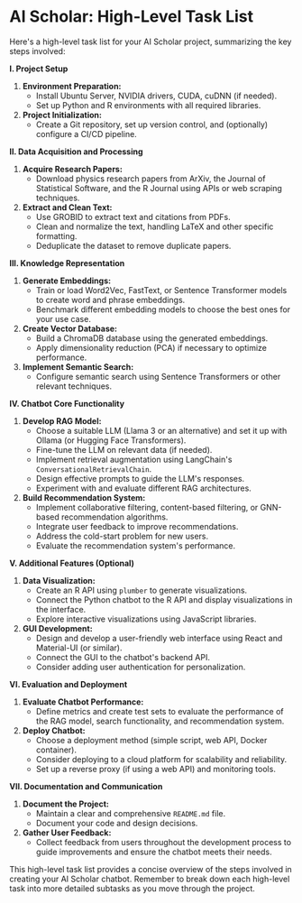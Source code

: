 # AI Scholar: High-Level Task List

Here's a high-level task list for your AI Scholar project, summarizing the key steps involved:

**I. Project Setup**

1. **Environment Preparation:**
   - Install Ubuntu Server, NVIDIA drivers, CUDA, cuDNN (if needed).
   - Set up Python and R environments with all required libraries.
2. **Project Initialization:**
   - Create a Git repository, set up version control, and (optionally) configure a CI/CD pipeline. 

**II. Data Acquisition and Processing**

1. **Acquire Research Papers:**
   - Download physics research papers from ArXiv, the Journal of Statistical Software, and the R Journal using APIs or web scraping techniques. 
2. **Extract and Clean Text:**
   - Use GROBID to extract text and citations from PDFs.
   - Clean and normalize the text, handling LaTeX and other specific formatting.
   - Deduplicate the dataset to remove duplicate papers.

**III. Knowledge Representation**

1. **Generate Embeddings:**
   - Train or load Word2Vec, FastText, or Sentence Transformer models to create word and phrase embeddings. 
   - Benchmark different embedding models to choose the best ones for your use case.
2. **Create Vector Database:**
   - Build a ChromaDB database using the generated embeddings.
   - Apply dimensionality reduction (PCA) if necessary to optimize performance.
3. **Implement Semantic Search:**
   - Configure semantic search using Sentence Transformers or other relevant techniques.

**IV. Chatbot Core Functionality**

1. **Develop RAG Model:**
   - Choose a suitable LLM (Llama 3 or an alternative) and set it up with Ollama (or Hugging Face Transformers).
   - Fine-tune the LLM on relevant data (if needed).
   - Implement retrieval augmentation using LangChain's `ConversationalRetrievalChain`.
   - Design effective prompts to guide the LLM's responses. 
   - Experiment with and evaluate different RAG architectures.
2. **Build Recommendation System:**
   - Implement collaborative filtering, content-based filtering, or GNN-based recommendation algorithms.
   - Integrate user feedback to improve recommendations.
   - Address the cold-start problem for new users.
   - Evaluate the recommendation system's performance.

**V. Additional Features (Optional)**

1. **Data Visualization:**
   - Create an R API using `plumber` to generate visualizations.
   - Connect the Python chatbot to the R API and display visualizations in the interface.
   - Explore interactive visualizations using JavaScript libraries.
2. **GUI Development:**
   - Design and develop a user-friendly web interface using React and Material-UI (or similar).
   - Connect the GUI to the chatbot's backend API.
   - Consider adding user authentication for personalization. 

**VI. Evaluation and Deployment**

1. **Evaluate Chatbot Performance:**
   - Define metrics and create test sets to evaluate the performance of the RAG model, search functionality, and recommendation system.
2. **Deploy Chatbot:**
   - Choose a deployment method (simple script, web API, Docker container).
   - Consider deploying to a cloud platform for scalability and reliability.
   - Set up a reverse proxy (if using a web API) and monitoring tools.

**VII. Documentation and Communication**

1. **Document the Project:**
   - Maintain a clear and comprehensive `README.md` file.
   - Document your code and design decisions.
2. **Gather User Feedback:**
   - Collect feedback from users throughout the development process to guide improvements and ensure the chatbot meets their needs.

This high-level task list provides a concise overview of the steps involved in creating your AI Scholar chatbot. Remember to break down each high-level task into more detailed subtasks as you move through the project. 
